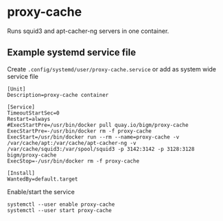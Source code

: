# proxy-cache

Runs squid3 and apt-cacher-ng servers in one container.

## Example systemd service file

Create `.config/systemd/user/proxy-cache.service` or add as system wide service file

    [Unit]
    Description=proxy-cache container

    [Service]
    TimeoutStartSec=0
    Restart=always
    #ExecStartPre=/usr/bin/docker pull quay.io/bigm/proxy-cache
    ExecStartPre=-/usr/bin/docker rm -f proxy-cache
    ExecStart=/usr/bin/docker run --rm --name=proxy-cache -v /var/cache/apt:/var/cache/apt-cacher-ng -v /var/cache/squid3:/var/spool/squid3 -p 3142:3142 -p 3128:3128 bigm/proxy-cache
    ExecStop=-/usr/bin/docker rm -f proxy-cache

    [Install]
    WantedBy=default.target


Enable/start the service

    systemctl --user enable proxy-cache
    systemctl --user start proxy-cache